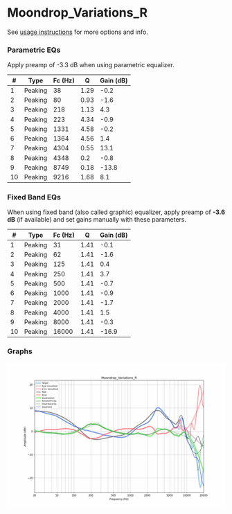 # Moondrop_Variations_R
See [usage instructions](https://github.com/jaakkopasanen/AutoEq#usage) for more options and info.

### Parametric EQs
Apply preamp of -3.3 dB when using parametric equalizer.

|   # | Type    |   Fc (Hz) |    Q |   Gain (dB) |
|-----|---------|-----------|------|-------------|
|   1 | Peaking |        38 | 1.29 |        -0.2 |
|   2 | Peaking |        80 | 0.93 |        -1.6 |
|   3 | Peaking |       218 | 1.13 |         4.3 |
|   4 | Peaking |       223 | 4.34 |        -0.9 |
|   5 | Peaking |      1331 | 4.58 |        -0.2 |
|   6 | Peaking |      1364 | 4.56 |         1.4 |
|   7 | Peaking |      4304 | 0.55 |        13.1 |
|   8 | Peaking |      4348 | 0.2  |        -0.8 |
|   9 | Peaking |      8749 | 0.18 |       -13.8 |
|  10 | Peaking |      9216 | 1.68 |         8.1 |

### Fixed Band EQs
When using fixed band (also called graphic) equalizer, apply preamp of **-3.6 dB** (if available) and set gains manually with these parameters.

|   # | Type    |   Fc (Hz) |    Q |   Gain (dB) |
|-----|---------|-----------|------|-------------|
|   1 | Peaking |        31 | 1.41 |        -0.1 |
|   2 | Peaking |        62 | 1.41 |        -1.6 |
|   3 | Peaking |       125 | 1.41 |         0.4 |
|   4 | Peaking |       250 | 1.41 |         3.7 |
|   5 | Peaking |       500 | 1.41 |        -0.7 |
|   6 | Peaking |      1000 | 1.41 |        -0.9 |
|   7 | Peaking |      2000 | 1.41 |        -1.7 |
|   8 | Peaking |      4000 | 1.41 |         1.5 |
|   9 | Peaking |      8000 | 1.41 |        -0.3 |
|  10 | Peaking |     16000 | 1.41 |       -16.9 |

### Graphs
![](./Moondrop_Variations_R.png)
